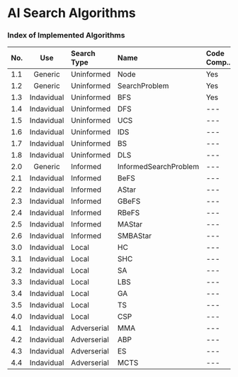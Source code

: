 # AI Search Algorithms

### Index of Implemented Algorithms

|No.|Use|Search Type|Name|Code Comp..
| -------- |:--------:| :-----| :----- |:----- |
|1.1|Generic|Uninformed|Node|Yes|
|1.2|Generic|Uninformed|SearchProblem|Yes|
|1.3|Indavidual|Uninformed|BFS|Yes|
|1.4|Indavidual|Uninformed|DFS|---|
|1.5|Indavidual|Uninformed|UCS|---|
|1.6|Indavidual|Uninformed|IDS|---|
|1.7|Indavidual|Uninformed|BS|---|
|1.8|Indavidual|Uninformed|DLS|---|
|2.0|Generic|Informed|InformedSearchProblem|---|
|2.1|Indavidual|Informed|BeFS|---|
|2.2|Indavidual|Informed|AStar|---|
|2.3|Indavidual|Informed|GBeFS|---|
|2.4|Indavidual|Informed|RBeFS|---|
|2.5|Indavidual|Informed|MAStar|---|
|2.6|Indavidual|Informed|SMBAStar|---|
|3.0|Indavidual|Local|HC|---|
|3.1|Indavidual|Local|SHC|---|
|3.2|Indavidual|Local|SA|---|
|3.3|Indavidual|Local|LBS|---|
|3.4|Indavidual|Local|GA|---|
|3.5|Indavidual|Local|TS|---|
|4.0|Indavidual|Local|CSP|---|
|4.1|Indavidual|Adverserial|MMA|---|
|4.2|Indavidual|Adverserial|ABP|---|
|4.3|Indavidual|Adverserial|ES|---|
|4.4|Indavidual|Adverserial|MCTS|---|
